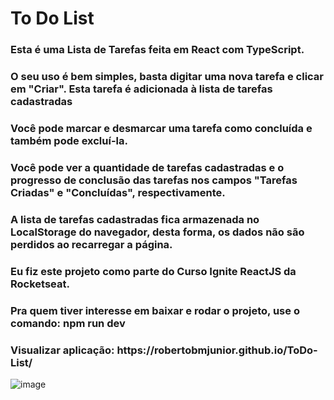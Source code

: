 <h1>To Do List</h1>
<h3> Esta é uma Lista de Tarefas feita em React com TypeScript. </h3>
<h3> O seu uso é bem simples, basta digitar uma nova tarefa e clicar em "Criar". Esta tarefa é adicionada à lista de tarefas cadastradas </h3>
<h3> Você pode marcar e desmarcar uma tarefa como concluída e também pode excluí-la.</h3>
<h3> Você pode ver a quantidade de tarefas cadastradas e o progresso de conclusão das tarefas nos campos "Tarefas Criadas" e "Concluídas", respectivamente.</h3>
<h3> A lista de tarefas cadastradas fica armazenada no LocalStorage do navegador, desta forma, os dados não são perdidos ao recarregar a página.</h3>
<h3> Eu fiz este projeto como parte do Curso Ignite ReactJS da Rocketseat.</h3>
<h3> Pra quem tiver interesse em baixar e rodar o projeto, use o comando: npm run dev </h3>
<h3> Visualizar aplicação: https://robertobmjunior.github.io/ToDo-List/ </h3>

![image](https://user-images.githubusercontent.com/121899636/225129205-e21dbdaf-006e-466e-af72-6bbf738fa732.png)
